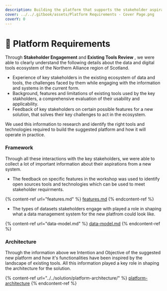 ```yaml
---
description: Building the platform that supports the stakeholder aspirations.
cover: ../../.gitbook/assets/Platform Requirements - Cover Page.png
coverY: 0
---
```


# 🧱 Platform Requirements

Through **Stakeholder Engagement** and **Existing Tools Review** , we were able to clearly understand the following details about the data and digital tools ecosystem of the Northern Alliance region of Scotland.

* Experience of key stakeholders in the existing ecosystem of data and tools, the challenges faced by them while engaging with the information and systems in the current form.
* Background, features and limitations of existing tools used by the key stakholders, a comprehensive evaluation of their usability and applicability.
* Feedback of key stakeholders on certain possible features for a new solution, that solves their key challenges to act in the ecosystem.

We used this information to research and identify the right tools and technologies required to build the suggested platform and how it will operate in practice.

### Framework

Through all these interactions with the key stakeholders, we were able to collect a lot of important information about their aspirations from a new system.&#x20;

* The feedback on specific features in the workshop was used to identify open sources tools and technologies which can be used to meet stakeholder requirments.

{% content-ref url="features.md" %}
[features.md](features.md)
{% endcontent-ref %}

* The types of datasets stakeholders engage with played a role in shaping what a data management system for the new platfrom could look like.

{% content-ref url="data-model.md" %}
[data-model.md](data-model.md)
{% endcontent-ref %}

### Architecture

Through the information above we Intention and Objective of the suggested new platform and how it's functionalities have been inspired by the landscape of existing tools. All this information played a key role in shaping the architecture for the solution.

{% content-ref url="../../solution/platform-architecture/" %}
[platform-architecture](../../solution/platform-architecture/)
{% endcontent-ref %}
